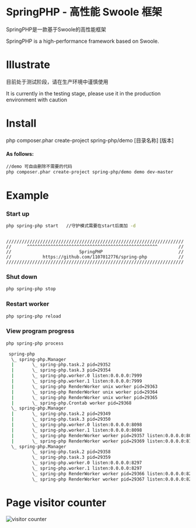 # SpringPHP - 高性能 Swoole 框架
SpringPHP是一款基于Swoole的高性能框架

SpringPHP is a high-performance framework based on Swoole.

# Illustrate
目前处于测试阶段，请在生产环境中谨慎使用

It is currently in the testing stage, please use it in the production environment with caution

# Install
php composer.phar create-project spring-php/demo [目录名称] [版本]
#### As follows:
```bash
//demo 可自由删除不需要的代码
php composer.phar create-project spring-php/demo demo dev-master
```

# Example

### Start up
```bash
php spring-php start   //守护模式需要在start后面加 -d
```
```

////////////////////////////////////////////////////////////////////
//      ^^^^^^^^^^^^^^^^^^^^^^^^^^^^^^^^^^^^^^^^^^^^^^^^^^        //
//                          SpringPHP                             //
//            https://github.com/1107012776/spring-php            //
////////////////////////////////////////////////////////////////////

```

### Shut down
```bash
php spring-php stop
```

### Restart worker
```bash
php spring-php reload
```

### View program progress
```bash
php spring-php process
```

```bash
 spring-php
  \_ spring-php.Manager
  |       \_ spring-php.task.2 pid=29352
  |       \_ spring-php.task.3 pid=29354
  |       \_ spring-php.worker.0 listen:0.0.0.0:7999
  |       \_ spring-php.worker.1 listen:0.0.0.0:7999
  |       \_ spring-php RenderWorker unix worker pid=29363
  |       \_ spring-php RenderWorker unix worker pid=29364
  |       \_ spring-php RenderWorker unix worker pid=29365
  |       \_ spring-php.Crontab worker pid=29368
  \_ spring-php.Manager
  |       \_ spring-php.task.2 pid=29349
  |       \_ spring-php.task.3 pid=29350
  |       \_ spring-php.worker.0 listen:0.0.0.0:8098
  |       \_ spring-php.worker.1 listen:0.0.0.0:8098
  |       \_ spring-php RenderWorker worker pid=29357 listen:0.0.0.0:8099
  |       \_ spring-php RenderWorker worker pid=29369 listen:0.0.0.0:8100
  \_ spring-php.Manager
          \_ spring-php.task.2 pid=29358
          \_ spring-php.task.3 pid=29359
          \_ spring-php.worker.0 listen:0.0.0.0:8297
          \_ spring-php.worker.1 listen:0.0.0.0:8297
          \_ spring-php RenderWorker worker pid=29366 listen:0.0.0.0:8298
          \_ spring-php RenderWorker worker pid=29367 listen:0.0.0.0:8299
```


# Page visitor counter

![visitor counter](https://profile-counter.glitch.me/1107012776_spring-php/count.svg)

